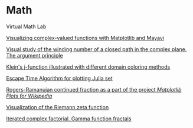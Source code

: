 Math
====

Virtual Math Lab

[Visualizing complex-valued functions with Matplotlib and Mayavi](http://nbviewer.ipython.org/url/raw.github.com/empet/Math/master/DomainColoring.ipynb)

[Visual study of the winding number of a closed path in the complex plane. The argument principle](http://nbviewer.ipython.org/github/empet/Math/blob/master/Winding-Number.ipynb)

[Klein's j-function illustrated with different domain coloring methods](http://nbviewer.ipython.org/github/empet/Math/blob/master/Klein-j-function.ipynb)

[Escape Time Algorithm for plotting Julia set](http://nbviewer.ipython.org/github/empet/Math/blob/master/Julia-set.ipynb)

[Rogers-Ramanujan continued fraction as a part of the project *Matplotlib Plots for Wikipedia*](http://nbviewer.ipython.org/github/empet/Math/blob/master/Matplotlib-Plots-for-Wikipedia-RR.ipynb)

[Visualization of the Riemann zeta function](http://nbviewer.ipython.org/github/empet/Math/blob/master/Riemann-Zeta.ipynb)

[Iterated complex factorial. Gamma function fractals](http://nbviewer.ipython.org/github/empet/Math/blob/master/Gamma-iterated-factorial.ipynb)
